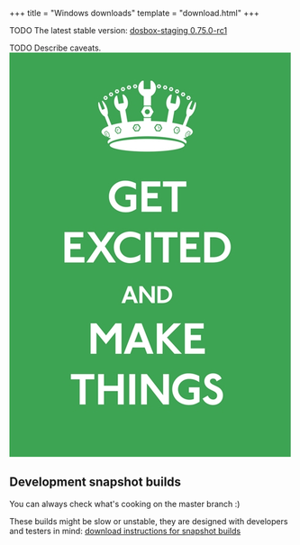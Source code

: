 +++
title = "Windows downloads"
template = "download.html"
+++

TODO The latest stable version: [dosbox-staging 0.75.0-rc1](/)

TODO Describe caveats.
![alt text](placeholder.jpg)

## Development snapshot builds

You can always check what's cooking on the master branch :)

These builds might be slow or unstable, they are designed with developers
and testers in mind: [download instructions for snapshot builds](
https://github.com/dosbox-staging/dosbox-staging#development-snapshot-builds)
